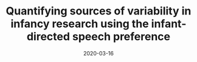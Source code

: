 ---
title: "Quantifying sources of variability in infancy research using the infant-directed speech preference"
authors: ["ManyBabies Consortium"]
date: 2020-03-16
venue: 'Advances in Methods and Practices in Psychological Science'
permalink: /publication/manybabies-2020
paperurl: 'http://benjamincmorris.github.io/files/manybabies-2020.pdf'
---